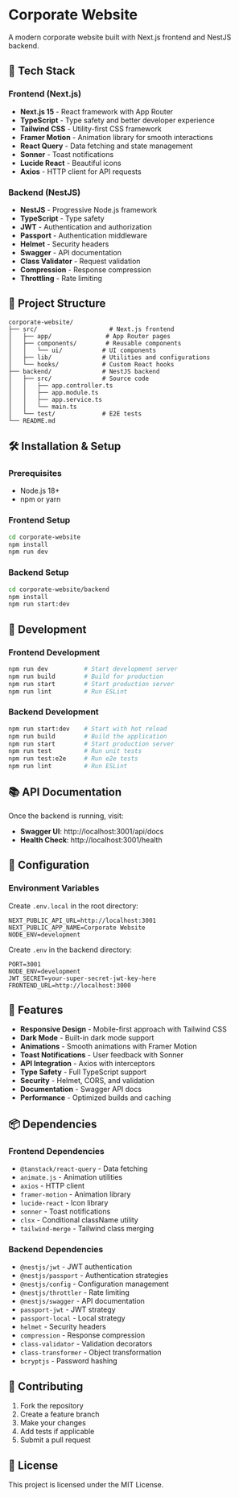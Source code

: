 # Corporate Website

A modern corporate website built with Next.js frontend and NestJS backend.

## 🚀 Tech Stack

### Frontend (Next.js)
- **Next.js 15** - React framework with App Router
- **TypeScript** - Type safety and better developer experience
- **Tailwind CSS** - Utility-first CSS framework
- **Framer Motion** - Animation library for smooth interactions
- **React Query** - Data fetching and state management
- **Sonner** - Toast notifications
- **Lucide React** - Beautiful icons
- **Axios** - HTTP client for API requests

### Backend (NestJS)
- **NestJS** - Progressive Node.js framework
- **TypeScript** - Type safety
- **JWT** - Authentication and authorization
- **Passport** - Authentication middleware
- **Helmet** - Security headers
- **Swagger** - API documentation
- **Class Validator** - Request validation
- **Compression** - Response compression
- **Throttling** - Rate limiting

## 📁 Project Structure

```
corporate-website/
├── src/                    # Next.js frontend
│   ├── app/               # App Router pages
│   ├── components/        # Reusable components
│   │   └── ui/           # UI components
│   ├── lib/              # Utilities and configurations
│   └── hooks/            # Custom React hooks
├── backend/              # NestJS backend
│   ├── src/              # Source code
│   │   ├── app.controller.ts
│   │   ├── app.module.ts
│   │   ├── app.service.ts
│   │   └── main.ts
│   └── test/             # E2E tests
└── README.md
```

## 🛠️ Installation & Setup

### Prerequisites
- Node.js 18+ 
- npm or yarn

### Frontend Setup
```bash
cd corporate-website
npm install
npm run dev
```

### Backend Setup
```bash
cd corporate-website/backend
npm install
npm run start:dev
```

## 🚀 Development

### Frontend Development
```bash
npm run dev          # Start development server
npm run build        # Build for production
npm run start        # Start production server
npm run lint         # Run ESLint
```

### Backend Development
```bash
npm run start:dev    # Start with hot reload
npm run build        # Build the application
npm run start        # Start production server
npm run test         # Run unit tests
npm run test:e2e     # Run e2e tests
npm run lint         # Run ESLint
```

## 📚 API Documentation

Once the backend is running, visit:
- **Swagger UI**: http://localhost:3001/api/docs
- **Health Check**: http://localhost:3001/health

## 🔧 Configuration

### Environment Variables

Create `.env.local` in the root directory:
```env
NEXT_PUBLIC_API_URL=http://localhost:3001
NEXT_PUBLIC_APP_NAME=Corporate Website
NODE_ENV=development
```

Create `.env` in the backend directory:
```env
PORT=3001
NODE_ENV=development
JWT_SECRET=your-super-secret-jwt-key-here
FRONTEND_URL=http://localhost:3000
```

## 🎨 Features

- **Responsive Design** - Mobile-first approach with Tailwind CSS
- **Dark Mode** - Built-in dark mode support
- **Animations** - Smooth animations with Framer Motion
- **Toast Notifications** - User feedback with Sonner
- **API Integration** - Axios with interceptors
- **Type Safety** - Full TypeScript support
- **Security** - Helmet, CORS, and validation
- **Documentation** - Swagger API docs
- **Performance** - Optimized builds and caching

## 📦 Dependencies

### Frontend Dependencies
- `@tanstack/react-query` - Data fetching
- `animate.js` - Animation utilities
- `axios` - HTTP client
- `framer-motion` - Animation library
- `lucide-react` - Icon library
- `sonner` - Toast notifications
- `clsx` - Conditional className utility
- `tailwind-merge` - Tailwind class merging

### Backend Dependencies
- `@nestjs/jwt` - JWT authentication
- `@nestjs/passport` - Authentication strategies
- `@nestjs/config` - Configuration management
- `@nestjs/throttler` - Rate limiting
- `@nestjs/swagger` - API documentation
- `passport-jwt` - JWT strategy
- `passport-local` - Local strategy
- `helmet` - Security headers
- `compression` - Response compression
- `class-validator` - Validation decorators
- `class-transformer` - Object transformation
- `bcryptjs` - Password hashing

## 🤝 Contributing

1. Fork the repository
2. Create a feature branch
3. Make your changes
4. Add tests if applicable
5. Submit a pull request

## 📄 License

This project is licensed under the MIT License.